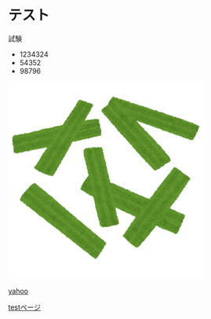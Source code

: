 # テスト

試験

- 1234324
- 54352
- 98796

![cut](./vegetable_lemongrass_cut.png "ポップアップ文字")

 [yahoo](https://www.google.co.jp/) 

[testページ](./test.md) 
